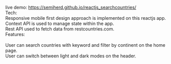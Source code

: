 live demo: https://semiherd.github.io/reactjs_searchcountries/<br>
Tech:<br>
  Responsive mobile first design approach is implemented on this reactjs app.<br>
  Context API is used to manage state within the app.<br>
  Rest API used to fetch data from restcountries.com.<br>
Features:<br><br>
  User can search countries with keyword and filter by continent on the home page.<br>
  User can switch between light and dark modes on the header.<br>
